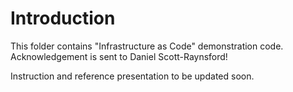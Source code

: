 # Introduction

This folder contains "Infrastructure as Code" demonstration code.
Acknowledgement is sent to Daniel Scott-Raynsford!
  
Instruction and reference presentation to be updated soon.

